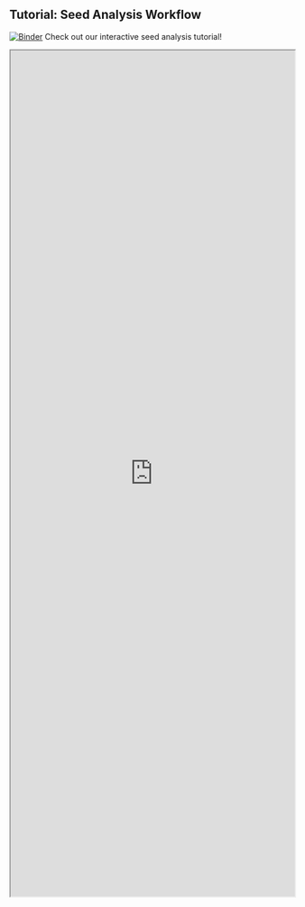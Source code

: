 ## Tutorial: Seed Analysis Workflow


[![Binder](https://mybinder.org/badge_logo.svg)](https://mybinder.org/v2/gh/danforthcenter/plantcv-tutorial-seeds/HEAD?labpath=index.ipynb) Check out our interactive seed analysis tutorial! 

<iframe src="https://nbviewer.jupyter.org/github/danforthcenter/plantcv-tutorial-seeds/blob/main/index.ipynb" width="100%" height="1500px"></iframe>
